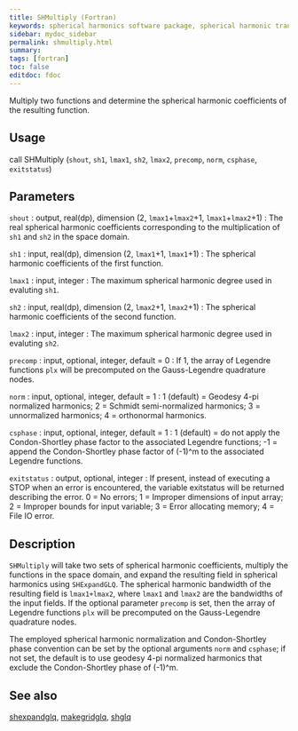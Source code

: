 ```yaml
---
title: SHMultiply (Fortran)
keywords: spherical harmonics software package, spherical harmonic transform, legendre functions, multitaper spectral analysis, fortran, Python, gravity, magnetic field
sidebar: mydoc_sidebar
permalink: shmultiply.html
summary:
tags: [fortran]
toc: false
editdoc: fdoc
---
```


Multiply two functions and determine the spherical harmonic coefficients of the resulting function.

## Usage

call SHMultiply (`shout`, `sh1`, `lmax1`, `sh2`, `lmax2`, `precomp`, `norm`, `csphase`, `exitstatus`)

## Parameters

`shout` : output, real(dp), dimension (2, `lmax1`+`lmax2`+1, `lmax1`+`lmax2`+1)
:   The real spherical harmonic coefficients corresponding to the multiplication of `sh1` and `sh2` in the space domain.

`sh1` : input, real(dp), dimension (2, `lmax1`+1, `lmax1`+1)
:   The spherical harmonic coefficients of the first function.

`lmax1` : input, integer
:   The maximum spherical harmonic degree used in evaluting `sh1`.

`sh2` : input, real(dp), dimension (2, `lmax2`+1, `lmax2`+1)
:   The spherical harmonic coefficients of the second function.

`lmax2` : input, integer
:   The maximum spherical harmonic degree used in evaluting `sh2`.

`precomp` : input, optional, integer, default = 0
:   If 1, the array of Legendre functions `plx` will be precomputed on the Gauss-Legendre quadrature nodes.

`norm` : input, optional, integer, default = 1
:   1 (default) = Geodesy 4-pi normalized harmonics; 2 = Schmidt semi-normalized harmonics; 3 = unnormalized harmonics; 4 = orthonormal harmonics.

`csphase` : input, optional, integer, default = 1
:   1 (default) = do not apply the Condon-Shortley phase factor to the associated Legendre functions; -1 = append the Condon-Shortley phase factor of (-1)^m to the associated Legendre functions.

`exitstatus` : output, optional, integer
:   If present, instead of executing a STOP when an error is encountered, the variable exitstatus will be returned describing the error. 0 = No errors; 1 = Improper dimensions of input array; 2 = Improper bounds for input variable; 3 = Error allocating memory; 4 = File IO error.

## Description

`SHMultiply` will take two sets of spherical harmonic coefficients, multiply the functions in the space domain, and expand the resulting field in spherical harmonics using `SHExpandGLQ`. The spherical harmonic bandwidth of the resulting field is `lmax1+lmax2`, where `lmax1` and `lmax2` are the bandwidths of the input fields. If the optional parameter `precomp` is set, then the array of Legendre functions `plx` will be precomputed on the Gauss-Legendre quadrature nodes.

The employed spherical harmonic normalization and Condon-Shortley phase convention can be set by the optional arguments `norm` and `csphase`; if not set, the default is to use geodesy 4-pi normalized harmonics that exclude the Condon-Shortley phase of (-1)^m.

## See also

[shexpandglq](shexpandglq.html), [makegridglq](makegridglq.html), [shglq](shglq.html)
